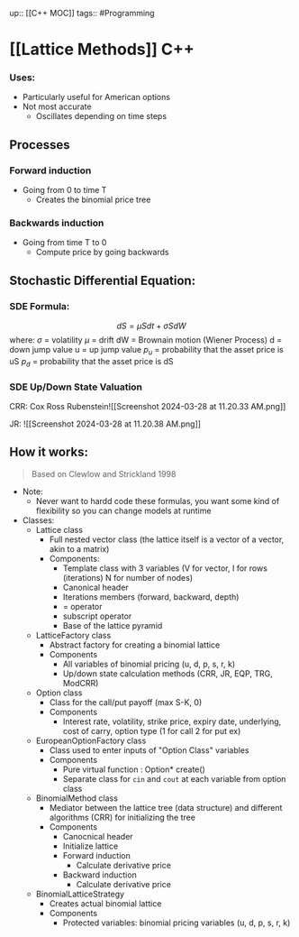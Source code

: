 up:: [[C++ MOC]]
tags:: #Programming
# [[Lattice Methods]] C++
### Uses:
- Particularly useful for American options
- Not most accurate
	- Oscillates depending on time steps
## Processes
### Forward induction
- Going from 0 to time T
	- Creates the binomial price tree
### Backwards induction
- Going from time T to 0
	- Compute price by going backwards
## Stochastic Differential Equation:
### SDE Formula:
$$
dS = \mu Sdt + \sigma SdW
$$
where:
	$\sigma$ = volatility
	$\mu$ = drift
	dW = Brownain motion (Wiener Process)
	d = down jump value
	u = up jump value
	$p_u$ = probability that the asset price is uS
	$p_d$ = probability that the asset price is dS
### SDE Up/Down State Valuation
CRR: Cox Ross Rubenstein![[Screenshot 2024-03-28 at 11.20.33 AM.png]]

JR: 
![[Screenshot 2024-03-28 at 11.20.38 AM.png]]

## How it works:
> Based on Clewlow and Strickland 1998
- Note: 
	- Never want to hardd code these formulas, you want some kind of flexibility so you can change models at runtime
- Classes:
	- Lattice class
		- Full nested vector class (the lattice itself is a vector of a vector, akin to a matrix)
		- Components:
			- Template class with 3 variables (V for vector, I for rows (iterations) N for number of nodes)
			- Canonical header
			- Iterations members (forward, backward, depth)
			- = operator
			- subscript operator
			- Base of the lattice pyramid
	- LatticeFactory class
		- Abstract factory for creating a binomial lattice
		- Components
			- All variables of binomial pricing (u, d, p, s, r, k)
			- Up/down state calculation methods (CRR, JR, EQP, TRG, ModCRR)
	- Option class
		- Class for the call/put payoff (max S-K, 0)
		- Components
			- Interest rate, volatility, strike price, expiry date, underlying, cost of carry, option type (1 for call 2 for put ex)
	- EuropeanOptionFactory class
		- Class used to enter inputs of "Option Class" variables
		- Components
			- Pure virtual function : Option* create()
			- Separate class for `cin` and `cout` at each variable from option class
	- BinomialMethod class
		- Mediator between the lattice tree (data structure) and different algorithms (CRR) for initializing the tree
		- Components
			- Canocnical header
			- Initialize lattice
			- Forward induction
				-  Calculate derivative price
			- Backward induction
				- Calculate derivative price
	- BinomialLatticeStrategy
		- Creates actual binomial lattice
		- Components
			- Protected variables: binomial pricing variables (u, d, p, s, r, k)